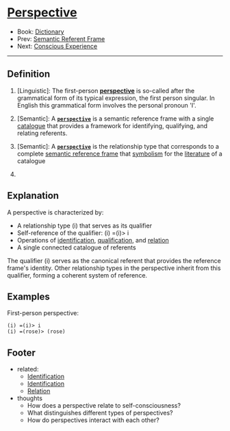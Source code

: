 # [Perspective](https://dna-platform.github.io/inexplicable-phenomena/dictionary/perspective.html)
- Book: [Dictionary](./.dictionary.md)
- Prev: [Semantic Referent Frame](./semantic-reference-frame.md)
- Next: [Conscious Experience](./conscious-experience.md)
---

## Definition

1. [Linguistic]: The first-person **[perspective](https://www.bu.edu/wcp/Papers/Lang/LangRosk.htm#:~:text=The%20'first%20person%20perspective'%20is,the%20personal%20pronoun%20'I'.)** is so-called after the grammatical form of its typical expression, the first person singular. In English this grammatical form involves the personal pronoun 'I'.

2. [Semantic]: A **[`perspective`](perspective.md)** is a semantic reference frame with a single [catalogue](catalogue.md) that provides a framework for identifying, qualifying, and relating referents. 

3. [Semantic]: A **[`perspective`](perspective.md)** is the relationship type that corresponds to a complete [semantic reference frame](semantic-reference-frame.md) that [symbolism](symbolism.md) for the [literature](literature.md) of a catalogue

4. [Formal]: {TBD}

## Explanation

A perspective is characterized by:
- A relationship type (i) that serves as its qualifier
- Self-reference of the qualifier: (i) =(i)> i
- Operations of [identification](identification.md), [qualification](qualification.md), and [relation](relation.md)
- A single connected catalogue of referents

The qualifier (i) serves as the canonical referent that provides the reference frame's identity. Other relationship types in the perspective inherit from this qualifier, forming a coherent system of reference.

## Examples

First-person perspective:
```
(i) =(i)> i
(i) =(rose)> (rose)
```

## Footer
- related: 
  - [Identification](identification.md)
  - [Identification](qualification.md)
  - [Relation](relation.md)
- thoughts
  - How does a perspective relate to self-consciousness?
  - What distinguishes different types of perspectives?
  - How do perspectives interact with each other?